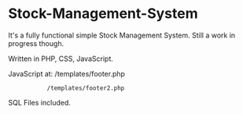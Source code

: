# Stock-Management-System

It's a fully functional simple Stock Management System. Still a work in progress though.

Written in PHP, CSS, JavaScript.

JavaScript at: /templates/footer.php

               /templates/footer2.php

SQL Files included.
